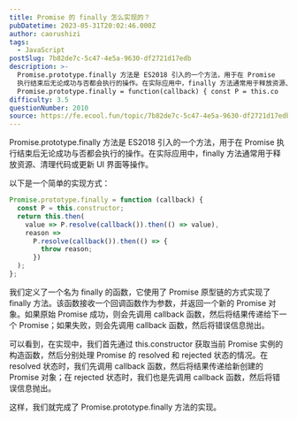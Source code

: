 ```yaml
---
title: Promise 的 finally 怎么实现的？
pubDatetime: 2023-05-31T20:02:46.000Z
author: caorushizi
tags:
  - JavaScript
postSlug: 7b82de7c-5c47-4e5a-9630-df2721d17edb
description: >-
  Promise.prototype.finally 方法是 ES2018 引入的一个方法，用于在 Promise
  执行结束后无论成功与否都会执行的操作。在实际应用中，finally 方法通常用于释放资源、清理代码或更新 UI 界面等操作。 以下是一个简单的实现方式：
  Promise.prototype.finally = function(callback) { const P = this.co
difficulty: 3.5
questionNumber: 2010
source: https://fe.ecool.fun/topic/7b82de7c-5c47-4e5a-9630-df2721d17edb
---
```


Promise.prototype.finally 方法是 ES2018 引入的一个方法，用于在 Promise 执行结束后无论成功与否都会执行的操作。在实际应用中，finally 方法通常用于释放资源、清理代码或更新 UI 界面等操作。

以下是一个简单的实现方式：

```js
Promise.prototype.finally = function (callback) {
  const P = this.constructor;
  return this.then(
    value => P.resolve(callback()).then(() => value),
    reason =>
      P.resolve(callback()).then(() => {
        throw reason;
      })
  );
};
```

我们定义了一个名为 finally 的函数，它使用了 Promise 原型链的方式实现了 finally 方法。该函数接收一个回调函数作为参数，并返回一个新的 Promise 对象。如果原始 Promise 成功，则会先调用 callback 函数，然后将结果传递给下一个 Promise；如果失败，则会先调用 callback 函数，然后将错误信息抛出。

可以看到，在实现中，我们首先通过 this.constructor 获取当前 Promise 实例的构造函数，然后分别处理 Promise 的 resolved 和 rejected 状态的情况。在 resolved 状态时，我们先调用 callback 函数，然后将结果传递给新创建的 Promise 对象；在 rejected 状态时，我们也是先调用 callback 函数，然后将错误信息抛出。

这样，我们就完成了 Promise.prototype.finally 方法的实现。
